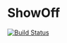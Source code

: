 # ShowOff

[![Build Status](https://github.com/joshday/ShowOff.jl/actions/workflows/CI.yml/badge.svg?branch=main)](https://github.com/joshday/ShowOff.jl/actions/workflows/CI.yml?query=branch%3Amain)
